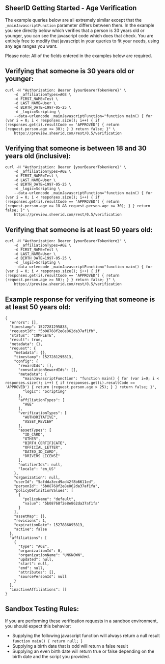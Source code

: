 SheerID Getting Started - Age Verification
---

The example queries below are all extremely similar except that the `_mainJavascriptFunction` parameter differs between them.  In the example you see directly below which verifies that a person is 30 years old or younger, you can see the javascript code which does that check.  You are entirely free to modify that javascript in your queries to fit your needs, using any age ranges you want.

Please note: All of the fields entered in the examples below are required.

Verifying that someone is 30 years old or younger:
---

```
curl -H "Authorization: Bearer {yourBearerTokenHere}" \
	-d _affiliationTypes=AGE \
	-d FIRST_NAME=Test \
	-d LAST_NAME=User \
	-d BIRTH_DATE=1997-05-25 \
	-d _logic=Scripting \
	--data-urlencode _mainJavascriptFunction="function main() { for (var i = 0; i < responses.size(); i++) { if (responses.get(i).resultCode == 'APPROVED') { return (request.person.age <= 30); } } return false; }" \
	https://preview.sheerid.com/rest/0.5/verification
```

Verifying that someone is between 18 and 30 years old (inclusive):
---

```
curl -H "Authorization: Bearer {yourBearerTokenHere}" \
	-d _affiliationTypes=AGE \
	-d FIRST_NAME=Test \
	-d LAST_NAME=User \
	-d BIRTH_DATE=1997-05-25 \
	-d _logic=Scripting \
	--data-urlencode _mainJavascriptFunction="function main() { for (var i = 0; i < responses.size(); i++) { if (responses.get(i).resultCode == 'APPROVED') { return (request.person.age >= 18 && request.person.age <= 30); } } return false; }" \
	https://preview.sheerid.com/rest/0.5/verification
```

Verifying that someone is at least 50 years old:
---

```
curl -H "Authorization: Bearer {yourBearerTokenHere}" \
	-d _affiliationTypes=AGE \
	-d FIRST_NAME=Test \
	-d LAST_NAME=User \
	-d BIRTH_DATE=1997-05-25 \
	-d _logic=Scripting \
	--data-urlencode _mainJavascriptFunction="function main() { for (var i = 0; i < responses.size(); i++) { if (responses.get(i).resultCode == 'APPROVED') { return (request.person.age >= 50); } } return false; }" \
	https://preview.sheerid.com/rest/0.5/verification
```

Example response for verifying that someone is at least 50 years old:
---

```
{
  "errors": [], 
  "timestamp": 1527281295833, 
  "requestId": "5b08768f2e8e862da37af1fb", 
  "status": "COMPLETE", 
  "result": true, 
  "metadata": {}, 
  "request": {
    "metadata": {}, 
    "timestamp": 1527281295813, 
    "config": {
      "rewardIds": [], 
      "consolationRewardIds": [], 
      "metadata": {
        "mainJavascriptFunction": "function main() { for (var i=0; i < responses.size(); i++) { if (responses.get(i).resultCode == 'APPROVED') { return (request.person.age > 25); } } return false; }", 
        "logic": "Scripting"
      }, 
      "affiliationTypes": [
        "AGE"
      ], 
      "verificationTypes": [
        "AUTHORITATIVE", 
        "ASSET_REVIEW"
      ], 
      "assetTypes": [
        "ID_CARD", 
        "OTHER", 
        "BIRTH_CERTIFICATE", 
        "OFFICIAL_LETTER", 
        "DATED_ID_CARD", 
        "DRIVERS_LICENSE"
      ], 
      "notifierIds": null, 
      "locale": "en_US"
    }, 
    "organization": null, 
    "userId": "5afdda3ecd9ad42f8b6611ed", 
    "personId": "5b08768f2e8e862da37af1fa", 
    "policyDefinitionValues": [
      {
        "policyName": "default", 
        "value": "5b08768f2e8e862da37af1fa"
      }
    ], 
    "assetMap": {}, 
    "revisions": 1, 
    "expirationDate": 1527886095813, 
    "active": false
  }, 
  "affiliations": [
    {
      "type": "AGE", 
      "organizationId": 0, 
      "organizationName": "UNKNOWN", 
      "updated": null, 
      "start": null, 
      "end": null, 
      "attributes": [], 
      "sourcePersonId": null
    }
  ], 
  "inactiveAffiliations": []
}
```

Sandbox Testing Rules:
---

If you are performing these verification requests in a sandbox environment, you should expect this behavior:
- Supplying the following javascript function will always return a null result `function main() { return null; }`
- Supplying a birth date that is odd will return a false result
- Supplying an even birth date will return true or false depending on the birth date and the script you provided.
